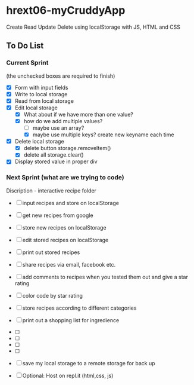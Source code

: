 # hrext06-myCruddyApp
Create Read Update Delete using localStorage with JS, HTML and CSS


## To Do List

### Current Sprint
(the unchecked boxes are required to finish)
- [x] Form with input fields
- [x] Write to local storage
- [x] Read from local storage
- [x] Edit local storage
    - [x] What about if we have more than one value?
    - [x] how do we add multiple values?
        - [ ] maybe use an array?
        - [x] maybe use multiple keys? create new keyname each time

- [x] Delete local storage
    - [x] delete button storage.removeItem()
    - [x] delete all storage.clear()
- [x] Display stored value in proper div

### Next Sprint (what are we trying to code)
Discription - interactive recipe folder
- [ ] input recipes and store on localStorage
- [ ] get new recipes from google
- [ ] store new recipes on localStorage
- [ ] edit stored recipes on localStorage
- [ ] print out stored recipes
- [ ] share recipes via email, facebook etc.
- [ ] add comments to recipes when you tested them out and give a star rating
- [ ] color code by star rating
- [ ] store recipes according to different categories
- [ ] print out a shopping list for ingredience
- [ ] 
- [ ] 
- [ ] 
- [ ] 
- [ ] save my local storage to a remote storage for back up

- [ ] Optional: Host on repl.it (html,css, js)
